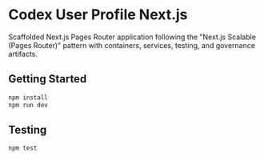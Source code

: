 # Codex User Profile Next.js

Scaffolded Next.js Pages Router application following the "Next.js Scalable (Pages Router)" pattern with containers, services, testing, and governance artifacts.

## Getting Started

```bash
npm install
npm run dev
```

## Testing

```bash
npm test
```
